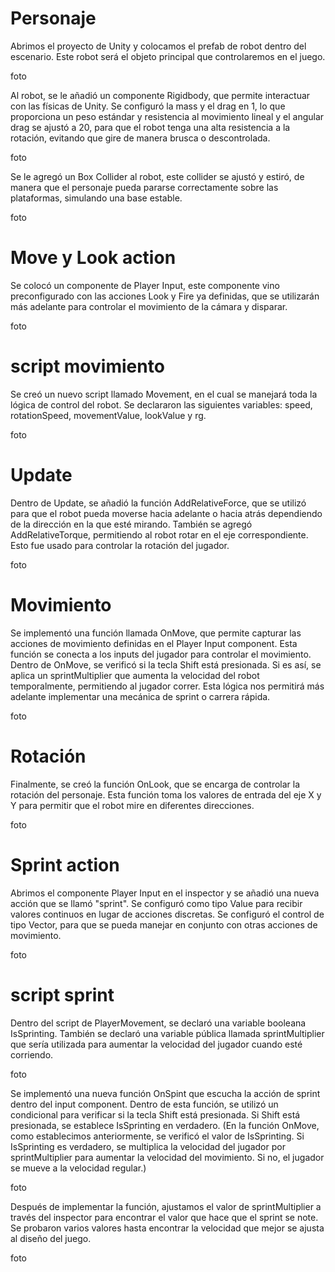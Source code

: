 # Personaje
Abrimos el proyecto de Unity y colocamos el prefab de robot dentro del escenario. Este robot será el objeto principal que controlaremos en el juego.

foto

Al robot, se le añadió un componente Rigidbody, que permite interactuar con las físicas de Unity. Se configuró la mass y el drag en 1, lo que proporciona un peso estándar y resistencia al movimiento lineal y el angular drag se ajustó a 20, para que el robot tenga una alta resistencia a la rotación, evitando que gire de manera brusca o descontrolada. 

foto

Se le agregó un Box Collider al robot, este collider se ajustó y estiró, de manera que el personaje pueda pararse correctamente sobre las plataformas, simulando una base estable.

foto

# Move y Look action
Se colocó un componente de Player Input, este componente vino preconfigurado con las acciones Look y Fire ya definidas, que se utilizarán más adelante para controlar el movimiento de la cámara y disparar.

foto

# script movimiento
Se creó un nuevo script llamado Movement, en el cual se manejará toda la lógica de control del robot. Se declararon las siguientes variables: speed, rotationSpeed, movementValue, lookValue y
rg. 

foto

# Update
Dentro de Update, se añadió la función AddRelativeForce, que se utilizó para que el robot pueda moverse hacia adelante o hacia atrás dependiendo de la dirección en la que esté mirando. También se agregó AddRelativeTorque, permitiendo al robot rotar en el eje correspondiente. Esto fue usado para controlar la rotación del jugador.

foto

# Movimiento
Se implementó una función llamada OnMove, que permite capturar las acciones de movimiento definidas en el Player Input component. Esta función se conecta a los inputs del jugador para controlar el movimiento. Dentro de OnMove, se verificó si la tecla Shift está presionada. Si es así, se aplica un sprintMultiplier que aumenta la velocidad del robot temporalmente, permitiendo al jugador correr. Esta lógica nos permitirá más adelante implementar una mecánica de sprint o carrera rápida.

foto

# Rotación 
Finalmente, se creó la función OnLook, que se encarga de controlar la rotación del personaje. Esta función toma los valores de entrada del eje X y Y para permitir que el robot mire en diferentes direcciones.

foto

# Sprint action
Abrimos el componente Player Input en el inspector y se añadió una nueva acción 	que se llamó "sprint". 
Se configuró como tipo Value para recibir valores continuos en lugar de acciones discretas. Se configuró el control de tipo Vector, para que se pueda manejar en conjunto con otras acciones de movimiento.

foto

# script sprint 
Dentro del script de PlayerMovement, se declaró una variable booleana IsSprinting. También se declaró una variable pública llamada sprintMultiplier que sería utilizada para aumentar la velocidad del jugador cuando esté corriendo.

foto

Se implementó una nueva función OnSpint que escucha la acción de sprint dentro del input component. Dentro de esta función, se utilizó un condicional para verificar si la tecla Shift está presionada. Si Shift está presionada, se establece IsSprinting en verdadero. (En la función OnMove, como establecimos anteriormente, se verificó el valor de IsSprinting. Si IsSprinting es verdadero, se multiplica la velocidad del jugador por sprintMultiplier para aumentar la velocidad del movimiento. Si no, el jugador se mueve a la velocidad regular.)

foto

Después de implementar la función, ajustamos el valor de sprintMultiplier a través del inspector para encontrar el valor que hace que el sprint se note. Se probaron varios valores hasta encontrar la velocidad que mejor se ajusta al diseño del juego.

foto
